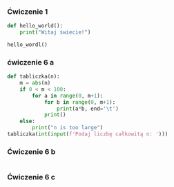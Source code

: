 ### Ćwiczenie 1
```python
def hello_world():
    print("Witaj świecie!")

hello_wordl()
```

### ćwiczenie 6 a
```python
def tabliczka(n):
    m = abs(n)
    if 0 < m < 100:
        for a in range(0, m+1):
            for b in range(0, m+1):
                print(a*b, end='\t')
            print()
    else:
        print("n is too large")
tabliczka(int(input(f'Podaj liczbę całkowitą n: ')))
```

### Ćwiczenie 6 b
```python

```

### Ćwiczenie 6 c
```python

```
